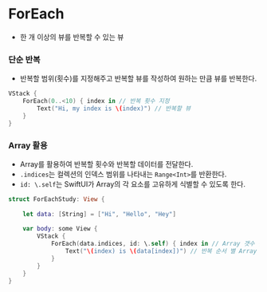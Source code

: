 # ForEach
- 한 개 이상의 뷰를 반복할 수 있는 뷰

### 단순 반복
- 반복할 범위(횟수)를 지정해주고 반복할 뷰를 작성하여 원하는 만큼 뷰를 반복한다.
```swift
VStack {
    ForEach(0..<10) { index in // 반복 횟수 지정
        Text("Hi, my index is \(index)") // 반복할 뷰
    }
}
```

### Array 활용
- Array를 활용하여 반복할 횟수와 반복할 데이터를 전달한다.
- `.indices`는 컬렉션의 인덱스 범위를 나타내는 `Range<Int>`를 반환한다.
- `id: \.self`는 SwiftUI가 Array의 각 요소를 고유하게 식별할 수 있도록 한다.
```swift
struct ForEachStudy: View {
    
    let data: [String] = ["Hi", "Hello", "Hey"]
    
    var body: some View {
        VStack {
            ForEach(data.indices, id: \.self) { index in // Array 갯수 만큼 반복
                Text("\(index) is \(data[index])") // 반복 순서 별 Array 데이터 활용
            }
        }
    }
}
```
